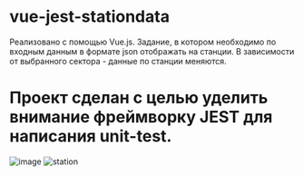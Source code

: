 # vue-jest-stationdata
Реализовано с помощью Vue.js. 
Задание, в котором необходимо по входным данным в формате json отображать на станции. В зависимости от выбранного сектора - данные по станции меняются. 
# Проект сделан с целью уделить внимание фреймворку JEST для написания unit-test. 
![image](https://user-images.githubusercontent.com/74211009/130354402-a2b3db4b-ec8b-4247-98b3-44737720b769.png)
![station](https://user-images.githubusercontent.com/74211009/130354455-b4d46d57-5fa6-4467-b0fd-1e82e40e1b78.gif)
